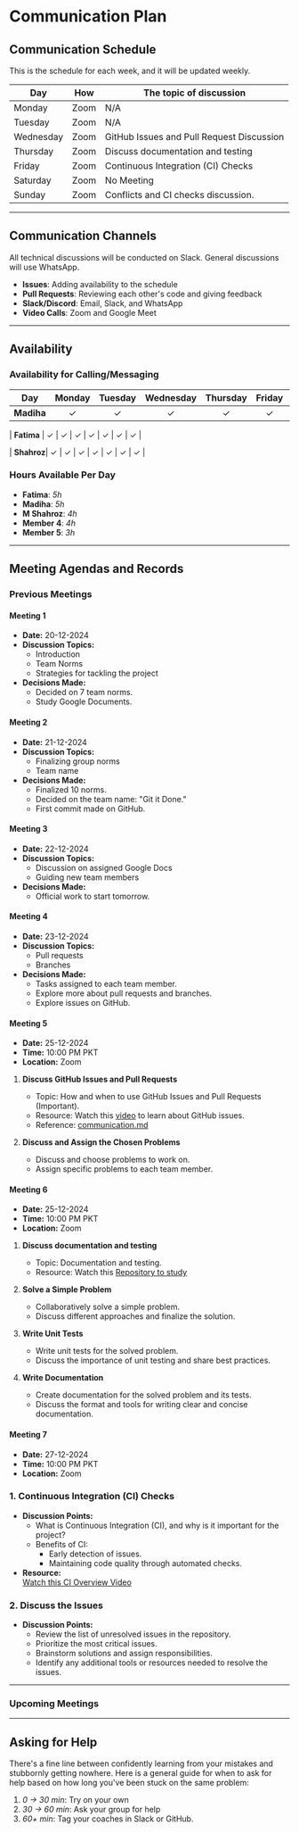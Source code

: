 <!--
    This template is for inspiration. Feel free to change it however you like!

    Careful! Be sure to protect your privacy when filling out this document.
    Everything you write here will be public, so share only what you are
    comfortable sharing online. You can share the rest in confidence with your
    group by another channel.
-->

# Communication Plan

## Communication Schedule

This is the schedule for each week, and it will be updated weekly.

| Day       | How  | The topic of discussion                   |
|-----------|:----:|-------------------------------------------|
| Monday    | Zoom | N/A                                       |
| Tuesday   | Zoom | N/A                                       |
| Wednesday | Zoom | GitHub Issues and Pull Request Discussion |
| Thursday  | Zoom | Discuss documentation and testing         |
| Friday    | Zoom | Continuous Integration (CI) Checks        |
| Saturday  | Zoom | No Meeting                                |
| Sunday    | Zoom | Conflicts and CI checks discussion.       |

---

## Communication Channels

All technical discussions will be conducted on Slack. General discussions will
use WhatsApp.

- **Issues**: Adding availability to the schedule  
- **Pull Requests**: Reviewing each other's code and giving feedback  
- **Slack/Discord**: Email, Slack, and WhatsApp  
- **Video Calls**: Zoom and Google Meet  

---

## Availability

### Availability for Calling/Messaging
<!-- Ignored the max line length cause it it looks good in this way -->
| Day        | Monday | Tuesday | Wednesday | Thursday | Friday | Saturday | Sunday|
|------------|:------:|:-------:|:---------:|:--------:|:------:|:--------:|:------:|
| **Madiha** | ✓ | ✓ | ✓ | ✓ | ✓ | ✓ | ✓ |
  
| **Fatima** | ✓ | ✓ | ✓ | ✓ | ✓ | ✓ | ✓ |
  
| **Shahroz**| ✓ | ✓ | ✓ | ✓ | ✓ | ✓ | ✓ |

### Hours Available Per Day

- **Fatima**: _5h_  
- **Madiha**: _5h_  
- **M Shahroz**: _4h_  
- **Member 4**: _4h_  
- **Member 5**: _3h_  

---

## Meeting Agendas and Records

### Previous Meetings

#### Meeting 1

- **Date:** 20-12-2024  
- **Discussion Topics:**  
  - Introduction  
  - Team Norms  
  - Strategies for tackling the project  
- **Decisions Made:**  
  - Decided on 7 team norms.  
  - Study Google Documents.  

#### Meeting 2

- **Date:** 21-12-2024  
- **Discussion Topics:**  
  - Finalizing group norms  
  - Team name  
- **Decisions Made:**  
  - Finalized 10 norms.  
  - Decided on the team name: "Git it Done."  
  - First commit made on GitHub.  

#### Meeting 3

- **Date:** 22-12-2024  
- **Discussion Topics:**  
  - Discussion on assigned Google Docs  
  - Guiding new team members  
- **Decisions Made:**  
  - Official work to start tomorrow.  

#### Meeting 4

- **Date:** 23-12-2024  
- **Discussion Topics:**  
  - Pull requests  
  - Branches  
- **Decisions Made:**  
  - Tasks assigned to each team member.  
  - Explore more about pull requests and branches.  
  - Explore issues on GitHub.  

#### Meeting 5

<!-- Meeting Overview -->
- **Date:** 25-12-2024
- **Time:** 10:00 PM PKT
- **Location:** Zoom

<!-- Agenda Points -->
1. **Discuss GitHub Issues and Pull Requests**
   - Topic: How and when to use GitHub Issues and Pull Requests (Important).
   - Resource: Watch this [video](https://www.youtube.com/watch?v=TKJ4RdhyB5Y)
   to learn about GitHub issues.
   - Reference: [communication.md](https://github.com/MIT-Emerging-Talent/ET6-foundations-group-30/blob/main/collaboration/communication.md)

2. **Discuss and Assign the Chosen Problems**
   - Discuss and choose problems to work on.
   - Assign specific problems to each team member.

#### Meeting 6

<!-- Meeting Overview -->
- **Date:** 25-12-2024
- **Time:** 10:00 PM PKT
- **Location:** Zoom

<!-- Agenda Points -->
1. **Discuss documentation and testing**
   - Topic: Documentation and testing.
   - Resource: Watch this [Repository to study](https://github.com/MIT-Emerging-Talent/ET6-Programming-With-Python/tree/main/3_documenting_and_testing)

2. **Solve a Simple Problem**
   - Collaboratively solve a simple problem.
   - Discuss different approaches and finalize the solution.

3. **Write Unit Tests**
   - Write unit tests for the solved problem.
   - Discuss the importance of unit testing and share best practices.

4. **Write Documentation**
   - Create documentation for the solved problem and its tests.
   - Discuss the format and tools for writing clear and concise documentation.

#### Meeting 7
<!-- Meeting Overview -->
- **Date:** 27-12-2024
- **Time:** 10:00 PM PKT
- **Location:** Zoom

<!-- Agenda Points -->
### 1. Continuous Integration (CI) Checks

- **Discussion Points:**
  - What is Continuous Integration (CI), and why is it important for the project?
  - Benefits of CI:
    - Early detection of issues.
    - Maintaining code quality through automated checks.
- **Resource:**  
  [Watch this CI Overview Video](https://www.youtube.com/watch?v=mFFXuXjVgkU)

### 2. Discuss the Issues

- **Discussion Points:**
  - Review the list of unresolved issues in the repository.
  - Prioritize the most critical issues.
  - Brainstorm solutions and assign responsibilities.
  - Identify any additional tools or resources needed to resolve the issues.

---

### Upcoming Meetings

---

## Asking for Help

There's a fine line between confidently learning from your mistakes and
stubbornly getting nowhere. Here is a general guide for when to ask for help
based on how long you've been stuck on the same problem:

1. _0 -> 30 min_: Try on your own  
2. _30 -> 60 min_: Ask your group for help  
3. _60+ min_: Tag your coaches in Slack or GitHub.
